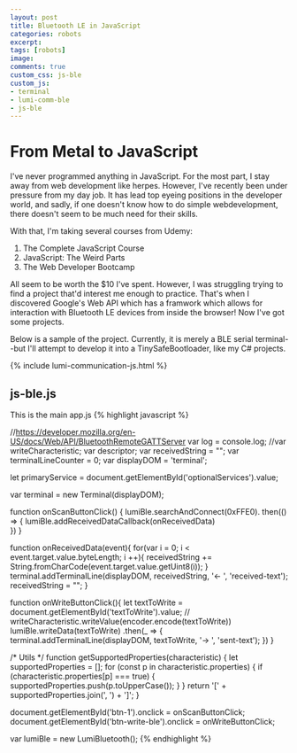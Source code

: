 ```yaml
---
layout: post
title: Bluetooth LE in JavaScript
categories: robots
excerpt:
tags: [robots]
image:
comments: true
custom_css: js-ble
custom_js: 
- terminal  
- lumi-comm-ble
- js-ble
---
```


# From Metal to JavaScript

I've never programmed anything in JavaScript.  For the most part, I stay away from web development like herpes.  However, I've recently been under pressure from my day job.  It has lead top eyeing positions in the developer world, and sadly, if one doesn't know how to do simple webdevelopment, there doesn't seem to be much need for their skills.

With that, I'm taking several courses from Udemy:

1. The Complete JavaScript Course
2. JavaScript: The Weird Parts
3. The Web Developer Bootcamp

All seem to be worth the $10 I've spent.  However, I was struggling trying to find a project that'd interest me enough to practice.  That's when I discovered Google's Web API which has a framwork which allows for interaction with Bluetooth LE devices from inside the browser!  Now I've got some projects.  

Below is a sample of the project.  Currently, it is merely a BLE serial terminal--but I'll attempt to develop it into a TinySafeBootloader, like my C# projects.

{% include lumi-communication-js.html %}


## js-ble.js ## 

This is the main app.js
{% highlight javascript %}

//https://developer.mozilla.org/en-US/docs/Web/API/BluetoothRemoteGATTServer
var log = console.log;
//var writeCharacteristic;
var descriptor;
var receivedString = "";
var terminalLineCounter = 0;
var displayDOM = 'terminal';

let primaryService = document.getElementById('optionalServices').value;

var terminal = new Terminal(displayDOM);

function onScanButtonClick() {
    lumiBle.searchAndConnect(0xFFE0).
    then(() => {
        lumiBle.addReceivedDataCallback(onReceivedData)     
    })
}

function onReceivedData(event){
    for(var i = 0; i < event.target.value.byteLength; i ++){
        receivedString += String.fromCharCode(event.target.value.getUint8(i));
    }
    terminal.addTerminalLine(displayDOM, receivedString, '<- ', 'received-text');
    receivedString = "";
}

function onWriteButtonClick(){
    let textToWrite = document.getElementById('textToWrite').value;
//        writeCharacteristic.writeValue(encoder.encode(textToWrite))
    lumiBle.writeData(textToWrite)
    .then(_ => {
        terminal.addTerminalLine(displayDOM, textToWrite, '-> ', 'sent-text');
    })
}

/* Utils */
function getSupportedProperties(characteristic) {
  let supportedProperties = [];
  for (const p in characteristic.properties) {
    if (characteristic.properties[p] === true) {
      supportedProperties.push(p.toUpperCase());
    }
  }
  return '[' + supportedProperties.join(', ') + ']';
}

document.getElementById('btn-1').onclick = onScanButtonClick;
document.getElementById('btn-write-ble').onclick = onWriteButtonClick;

var lumiBle = new LumiBluetooth();
{% endhighlight %}




